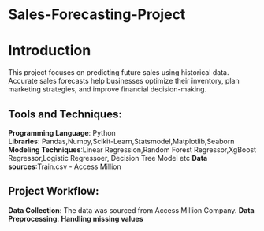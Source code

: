 # Sales-Forecasting-Project

# Introduction

This project focuses on predicting future sales using historical data. Accurate sales forecasts help businesses optimize their inventory, plan marketing strategies, and improve financial decision-making.

## Tools and Techniques:
**Programming Language**: Python<br>
**Libraries**: Pandas,Numpy,Scikit-Learn,Statsmodel,Matplotlib,Seaborn
**Modeling Techniques**:Linear Regression,Random Forest Regressor,XgBoost Regressor,Logistic Regressoer, Decision Tree Model etc
**Data sources**:Train.csv - Access Million

## Project Workflow:
**Data Collection**: The data was sourced from Access Million Company.
**Data Preprocessing**: 
****Handling missing values****
